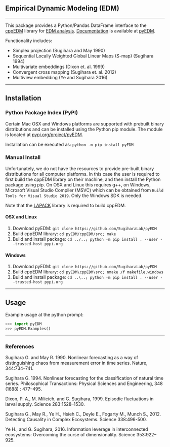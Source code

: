 ## Empirical Dynamic Modeling (EDM)
---
This package provides a Python/Pandas DataFrame interface to the [cppEDM](https://github.com/SugiharaLab/cppEDM) library for [EDM analysis](http://deepeco.ucsd.edu/nonlinear-dynamics-research/edm/).  [Documentation](https://github.com/SugiharaLab/pyEDM/blob/master/doc/pyEDM.pdf) is available at [pyEDM](https://github.com/SugiharaLab/pyEDM).

Functionality includes:
* Simplex projection (Sugihara and May 1990)
* Sequential Locally Weighted Global Linear Maps (S-map) (Sugihara 1994)
* Multivariate embeddings (Dixon et. al. 1999)
* Convergent cross mapping (Sugihara et. al. 2012)
* Multiview embedding (Ye and Sugihara 2016)

---
## Installation

### Python Package Index (PyPI)
Certain Mac OSX and Windows platforms are supported with prebuilt binary distributions and can  be installed using the Python pip module.  The module is located at [pypi.org/project/pyEDM](https://pypi.org/project/pyEDM/).

Installation can be executed as: `python -m pip install pyEDM`


### Manual Install
Unfortunately, we do not have the resources to provide pre-built binary distributions for all computer platforms.  In this case the user is required to first build the cppEDM library on their machine, and then install the Python package using pip.  On OSX and Linux this requires g++, on Windows, Microsoft Visual Studio Compiler (MSVC) which can be obtained from `Build Tools for Visual Studio 2019`. Only the Windows SDK is needed.

Note that the [LAPACK](http://www.netlib.org/lapack/explore-html/index.html) library is required to build cppEDM.

#### OSX and Linux
1. Download pyEDM: `git clone https://github.com/SugiharaLab/pyEDM`
2. Build cppEDM library: `cd pyEDM/cppEDM/src; make`
3. Build and install package: `cd ../..; python -m pip install . --user --trusted-host pypi.org`

#### Windows
1. Download pyEDM: `git clone https://github.com/SugiharaLab/pyEDM`
2. Build cppEDM library: `cd pyEDM\cppEDM\src; nmake /f makefile.windows`
3. Build and install package: `cd ..\..; python -m pip install . --user --trusted-host pypi.org`

---
## Usage
Example usage at the python prompt:
```python
>>> import pyEDM
>>> pyEDM.Examples()
```

---
### References
Sugihara G. and May R. 1990.  Nonlinear forecasting as a way of distinguishing 
chaos from measurement error in time series. Nature, 344:734–741.

Sugihara G. 1994. Nonlinear forecasting for the classification of natural 
time series. Philosophical Transactions: Physical Sciences and 
Engineering, 348 (1688) : 477–495.

Dixon, P. A., M. Milicich, and G. Sugihara, 1999. Episodic fluctuations in larval supply. Science 283:1528–1530.

Sugihara G., May R., Ye H., Hsieh C., Deyle E., Fogarty M., Munch S., 2012.
Detecting Causality in Complex Ecosystems. Science 338:496-500.

Ye H., and G. Sugihara, 2016. Information leverage in interconnected 
ecosystems: Overcoming the curse of dimensionality. Science 353:922–925.
